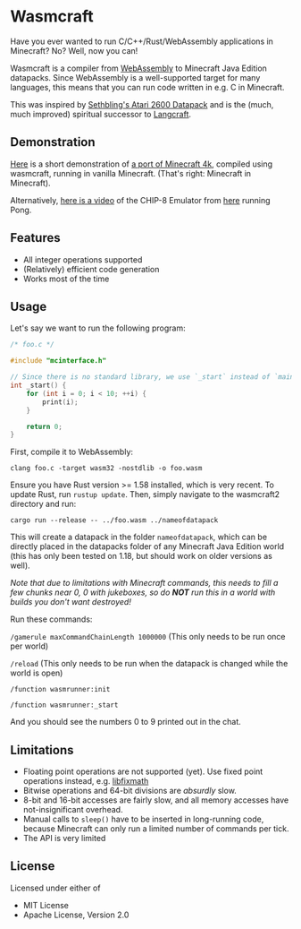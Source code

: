 # Wasmcraft

Have you ever wanted to run C/C++/Rust/WebAssembly applications in Minecraft? No? Well, now you can!

Wasmcraft is a compiler from [WebAssembly](https://webassembly.org/) to Minecraft Java Edition datapacks.
Since WebAssembly is a well-supported target for many languages, this means that you can run code
written in e.g. C in Minecraft.

This was inspired by [Sethbling's Atari 2600 Datapack](https://youtu.be/mq7T5_xH24M) and is the (much, much improved) spiritual successor to [Langcraft](https://github.com/SuperTails/langcraft).

## Demonstration

[Here](https://youtu.be/5jEyaGQFP0g) is a short demonstration of [a port of Minecraft 4k](https://github.com/SuperTails/Minecraft4k-For-Wasmcraft),
compiled using wasmcraft, running in vanilla Minecraft. (That's right: Minecraft in Minecraft).

Alternatively, [here is a video](https://youtu.be/jrMrde9tQlg) of the CHIP-8 Emulator from [here](https://github.com/JamesGriffin/CHIP-8-Emulator) running Pong.

## Features

* All integer operations supported
* (Relatively) efficient code generation
* Works most of the time

## Usage

Let's say we want to run the following program:

```c
/* foo.c */

#include "mcinterface.h"

// Since there is no standard library, we use `_start` instead of `main`
int _start() {
	for (int i = 0; i < 10; ++i) {
		print(i);
	}

	return 0;
}
```

First, compile it to WebAssembly:

`clang foo.c -target wasm32 -nostdlib -o foo.wasm`

Ensure you have Rust version >= 1.58 installed, which is very recent. To update Rust, run `rustup update`.
Then, simply navigate to the wasmcraft2 directory and run:

`cargo run --release -- ../foo.wasm ../nameofdatapack`

This will create a datapack in the folder `nameofdatapack`, which can be directly placed in the datapacks folder
of any Minecraft Java Edition world (this has only been tested on 1.18, but should work on older versions as well).

*Note that due to limitations with Minecraft commands, this needs to fill a few chunks near 0, 0 with jukeboxes,
so do **NOT** run this in a world with builds you don't want destroyed!*

Run these commands:

`/gamerule maxCommandChainLength 1000000` (This only needs to be run once per world)

`/reload` (This only needs to be run when the datapack is changed while the world is open)

`/function wasmrunner:init`

`/function wasmrunner:_start`

And you should see the numbers 0 to 9 printed out in the chat.

## Limitations

* Floating point operations are not supported (yet).
Use fixed point operations instead, e.g. [libfixmath](https://github.com/PetteriAimonen/libfixmath)
* Bitwise operations and 64-bit divisions are *absurdly* slow.
* 8-bit and 16-bit accesses are fairly slow, and all memory accesses have not-insignificant overhead.
* Manual calls to `sleep()` have to be inserted in long-running code,
because Minecraft can only run a limited number of commands per tick.
* The API is very limited

## License

Licensed under either of
* MIT License
* Apache License, Version 2.0